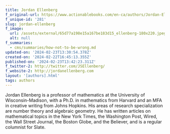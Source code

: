 ```yaml
---
title: Jordan Ellenberg
f_original-url: https://www.actionablebooks.com/en-ca/authors/Jordan-Ellenberg/
f_unique-id: '281'
slug: jordan-ellenberg
f_image:
  url: /assets/external/65d77a198e15a167be183d15_ellenberg-180x220.jpeg
  alt: null
f_summaries:
  - cms/summaries/how-not-to-be-wrong.md
updated-on: '2024-02-23T13:30:54.378Z'
created-on: '2024-02-22T16:45:13.355Z'
published-on: '2024-02-23T13:42:23.311Z'
f_twitter-2: http://twitter.com/JSEllenberg/
f_website-2: http://jordanellenberg.com
layout: '[authors].html'
tags: authors
---
```


Jordan Ellenberg is a professor of mathematics at the University of Wisconsin-Madison, with a Ph.D. in mathematics from Harvard and an MFA in creative writing from Johns Hopkins. His areas of research specialization are number theory and algebraic geometry. He has written articles on mathematical topics in the New York Times, the Washington Post, Wired, the Wall Street Journal, the Boston Globe, and the Believer, and is a regular columnist for Slate.
